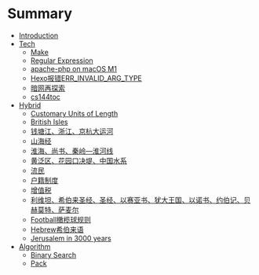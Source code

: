 # Summary

* [Introduction](README.md)
* [Tech](Tech/README.md)
    * [Make](Tech/Make.md)
    * [Regular Expression](Tech/RegularExpression.md)
    * [apache-php on macOS M1](Tech/ApachePHPonMacOSM1.md)
    * [Hexo报错ERR_INVALID_ARG_TYPE](Tech/HexoNodeJSBug.md)
    * [暗网再探索](Tech/DarkNet.md)
    * [cs144toc]()
* [Hybrid](Hybrid/README.md)
    * [Customary Units of Length](Hybrid/CustomaryUnitsofLength.md)
    * [British Isles](https://blog.v2beach.cn/2023/05/21/Timeline-of-the-British-Isles/)
    * [钱塘江、浙江、京杭大运河](/Hybrid/QiantangRiver.md)
    * [山海经](/Hybrid/Classic-of-Mountains-and-Seas.md)
    * [淮海、尚书、秦岭—淮河线](/Hybrid/Huaihai.md)
    * [黄泛区、花园口决堤、中国水系](/Hybrid/HuangFanQu.md)
    * [流民](/Hybrid/Vagrant.md)
    * [户籍制度](/Hybrid/Hukou.md)
    * [增值税](/Hybrid/VAT.md)
    * [利维坦、希伯来圣经、圣经、以赛亚书、犹大王国、以诺书、约伯记、贝赫莫特、萨麦尔](/Hybrid/Leviathan.md)
    * [Football橄榄球规则](/Hybrid/FootballRule.md)
    * [Hebrew希伯来语]()
    * [Jerusalem in 3000 years]()
* [Algorithm](Algorithm/README.md)
    * [Binary Search](Algorithm/BinarySearch.md)
    * [Pack](Algorithm/Pack.md)